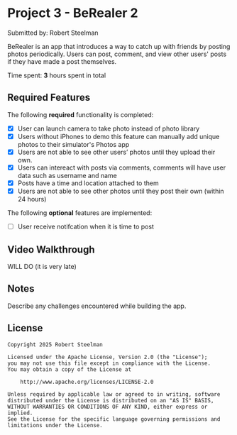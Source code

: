# Project 3 - BeRealer 2

Submitted by: Robert Steelman

BeRealer is an app that introduces a way to catch up with friends by posting photos periodically. Users can post, comment, and view other users' posts if they have made a post themselves. 

Time spent: **3** hours spent in total

## Required Features

The following **required** functionality is completed:

- [x] User can launch camera to take photo instead of photo library
- [x] Users without iPhones to demo this feature can manually add unique photos to their simulator's Photos app
- [x] Users are not able to see other users’ photos until they upload their own.
- [x] Users can intereact with posts via comments, comments will have user data such as username and name
- [x] Posts have a time and location attached to them
- [x] Users are not able to see other photos until they post their own (within 24 hours)	
 
The following **optional** features are implemented:

- [ ] User receive notifcation when it is time to post

## Video Walkthrough

WILL DO (it is very late)

## Notes

Describe any challenges encountered while building the app.

## License

    Copyright 2025 Robert Steelman

    Licensed under the Apache License, Version 2.0 (the "License");
    you may not use this file except in compliance with the License.
    You may obtain a copy of the License at

        http://www.apache.org/licenses/LICENSE-2.0

    Unless required by applicable law or agreed to in writing, software
    distributed under the License is distributed on an "AS IS" BASIS,
    WITHOUT WARRANTIES OR CONDITIONS OF ANY KIND, either express or implied.
    See the License for the specific language governing permissions and
    limitations under the License.

